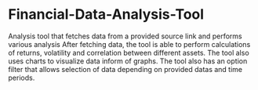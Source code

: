 # Financial-Data-Analysis-Tool
Analysis tool that fetches data from a provided source link and performs various analysis
After fetching data, the tool is able to perform calculations of returns, volatility and correlation between different assets. 
The tool also uses charts to visualize data inform of graphs. 
The tool also has an option filter that allows selection of data depending on provided datas and time periods. 

